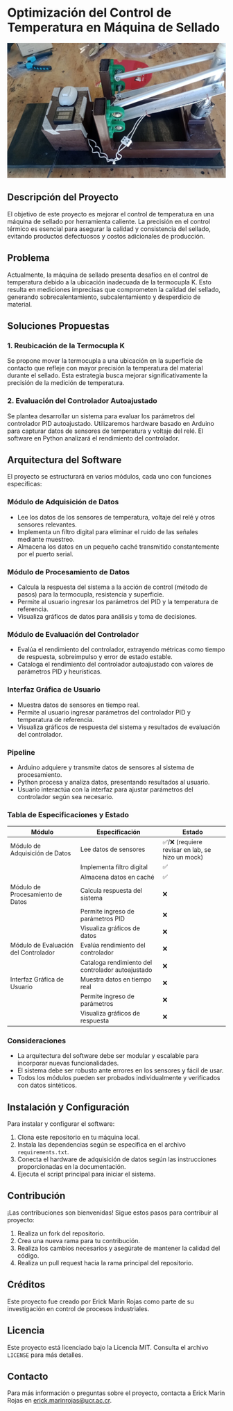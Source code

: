# Optimización del Control de Temperatura en Máquina de Sellado

![Máquina de Sellado](images/machine.jpeg)

## Descripción del Proyecto

El objetivo de este proyecto es mejorar el control de temperatura en una máquina de sellado por herramienta caliente. La precisión en el control térmico es esencial para asegurar la calidad y consistencia del sellado, evitando productos defectuosos y costos adicionales de producción.

## Problema

Actualmente, la máquina de sellado presenta desafíos en el control de temperatura debido a la ubicación inadecuada de la termocupla K. Esto resulta en mediciones imprecisas que comprometen la calidad del sellado, generando sobrecalentamiento, subcalentamiento y desperdicio de material.

## Soluciones Propuestas

### 1. Reubicación de la Termocupla K

Se propone mover la termocupla a una ubicación en la superficie de contacto que refleje con mayor precisión la temperatura del material durante el sellado. Esta estrategia busca mejorar significativamente la precisión de la medición de temperatura.

### 2. Evaluación del Controlador Autoajustado

Se plantea desarrollar un sistema para evaluar los parámetros del controlador PID autoajustado. Utilizaremos hardware basado en Arduino para capturar datos de sensores de temperatura y voltaje del relé. El software en Python analizará el rendimiento del controlador.

## Arquitectura del Software

El proyecto se estructurará en varios módulos, cada uno con funciones específicas:

### Módulo de Adquisición de Datos

- Lee los datos de los sensores de temperatura, voltaje del relé y otros sensores relevantes.
- Implementa un filtro digital para eliminar el ruido de las señales mediante muestreo.
- Almacena los datos en un pequeño caché transmitido constantemente por el puerto serial.

### Módulo de Procesamiento de Datos

- Calcula la respuesta del sistema a la acción de control (método de pasos) para la termocupla, resistencia y superficie.
- Permite al usuario ingresar los parámetros del PID y la temperatura de referencia.
- Visualiza gráficos de datos para análisis y toma de decisiones.

### Módulo de Evaluación del Controlador

- Evalúa el rendimiento del controlador, extrayendo métricas como tiempo de respuesta, sobreimpulso y error de estado estable.
- Cataloga el rendimiento del controlador autoajustado con valores de parámetros PID y heurísticas.

### Interfaz Gráfica de Usuario

- Muestra datos de sensores en tiempo real.
- Permite al usuario ingresar parámetros del controlador PID y temperatura de referencia.
- Visualiza gráficos de respuesta del sistema y resultados de evaluación del controlador.

### Pipeline

- Arduino adquiere y transmite datos de sensores al sistema de procesamiento.
- Python procesa y analiza datos, presentando resultados al usuario.
- Usuario interactúa con la interfaz para ajustar parámetros del controlador según sea necesario.

### Tabla de Especificaciones y Estado

| Módulo | Especificación | Estado |
| ------ | -------------- | ------ |
| Módulo de Adquisición de Datos | Lee datos de sensores | ✅/❌ (requiere revisar en lab, se hizo un mock) |
|                                  | Implementa filtro digital | ✅ |
|                                  | Almacena datos en caché | ✅ |
| Módulo de Procesamiento de Datos | Calcula respuesta del sistema | ❌ |
|                                     | Permite ingreso de parámetros PID | ❌ |
|                                     | Visualiza gráficos de datos | ❌ |
| Módulo de Evaluación del Controlador | Evalúa rendimiento del controlador | ❌ |
|                                            | Cataloga rendimiento del controlador autoajustado | ❌ |
| Interfaz Gráfica de Usuario | Muestra datos en tiempo real | ❌ |
|                                    | Permite ingreso de parámetros | ❌ |
|                                    | Visualiza gráficos de respuesta | ❌ |


### Consideraciones

- La arquitectura del software debe ser modular y escalable para incorporar nuevas funcionalidades.
- El sistema debe ser robusto ante errores en los sensores y fácil de usar.
- Todos los módulos pueden ser probados individualmente y verificados con datos sintéticos.

## Instalación y Configuración

Para instalar y configurar el software:

1. Clona este repositorio en tu máquina local.
2. Instala las dependencias según se especifica en el archivo `requirements.txt`.
3. Conecta el hardware de adquisición de datos según las instrucciones proporcionadas en la documentación.
4. Ejecuta el script principal para iniciar el sistema.

## Contribución

¡Las contribuciones son bienvenidas! Sigue estos pasos para contribuir al proyecto:

1. Realiza un fork del repositorio.
2. Crea una nueva rama para tu contribución.
3. Realiza los cambios necesarios y asegúrate de mantener la calidad del código.
4. Realiza un pull request hacia la rama principal del repositorio.

## Créditos

Este proyecto fue creado por Erick Marín Rojas como parte de su investigación en control de procesos industriales.

## Licencia

Este proyecto está licenciado bajo la Licencia MIT. Consulta el archivo `LICENSE` para más detalles.

## Contacto

Para más información o preguntas sobre el proyecto, contacta a Erick Marín Rojas en erick.marinrojas@ucr.ac.cr.
